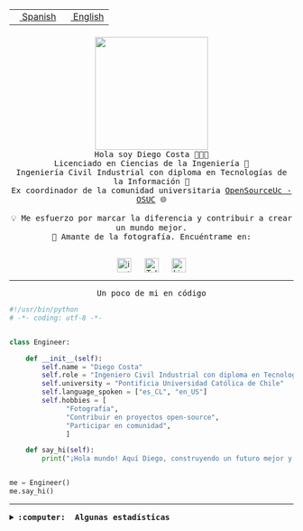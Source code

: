 <table border="0"  align="right">
 <tr><td><a href="README.md"><img src="https://upload.wikimedia.org/wikipedia/commons/thumb/8/89/Bandera_de_Espa%C3%B1a.svg/1200px-Bandera_de_Espa%C3%B1a.svg.png" height="10"> Spanish</a></td>
 <td><a href="README.en.md"><img src="https://upload.wikimedia.org/wikipedia/commons/a/a4/Flag_of_the_United_States.svg" height="10"> English</a></td></tr>
</table><br><br><br>

<p align="center">
  <img src="https://github.com/diegocostares/diegocostares/blob/main/Images/aaa2.gif?raw=true" height="200px" weight="200px">
  <br><samp>
    Hola soy Diego Costa 👨🏻‍💻<br>
    Licenciado en Ciencias de la Ingeniería 🤖<br>
    Ingeniería Civil Industrial con diploma en Tecnologías de la Información 🧠<br>
    Ex coordinador de la comunidad universitaria <a href="https://github.com/open-source-uc">OpenSourceUc - OSUC</a> 🌐<br>
  <br>
    💡 Me esfuerzo por marcar la diferencia y contribuir a crear un mundo mejor.<br>
    📸 Amante de la fotografía. Encuéntrame en: <br>
  <br></samp>
</p>

<p align="center">
   <a href="https://instagram.com/diegocosta_no" target="blank">
      <img align="center" src="https://cdn.jsdelivr.net/npm/simple-icons@3.0.1/icons/instagram.svg" alt="instagram" height="25px" width="25px" />
      &#8203;
   </a>
   &nbsp; &nbsp; &nbsp;
   <a href="https://t.me/diegocosta_no" target="blank">
      <img align="center" alt="Telegram" width="25px" src="https://icons-for-free.com/iconfiles/png/512/Telegram-1324888767380505522.png" />
      &#8203;
   </a>
   &nbsp; &nbsp; &nbsp;
   <a href="https://www.linkedin.com/in/diegocostar/" target="blank">
      <img align="center" alt="LinkedIn" width="25px" src="https://img.icons8.com/metro/452/linkedin.png" />
      &#8203;
   </a>
</p>

---

<p align="center"><front size="25"><samp>Un poco de mi en código</samp></front></p>

```python
#!/usr/bin/python
# -*- coding: utf-8 -*-


class Engineer:

    def __init__(self):
        self.name = "Diego Costa"
        self.role = "Ingeniero Civil Industrial con diploma en Tecnologías de la Información"
        self.university = "Pontificia Universidad Católica de Chile"
        self.language_spoken = ["es_CL", "en_US"]
        self.hobbies = [
              "Fotografía",
              "Contribuir en proyectos open-source",
              "Participar en comunidad",
              ]

    def say_hi(self):
        print("¡Hola mundo! Aquí Diego, construyendo un futuro mejor y cambiando el mundo.")


me = Engineer()
me.say_hi()
```

---

<details>
  <summary><b><samp>:computer: &nbsp;Algunas estadísticas</samp></b></summary>
  <br/></p>

<!--START_SECTION:waka-->
![Code Time](http://img.shields.io/badge/Code%20Time-1%2C712%20hrs%203%20mins-blue)

📅 **Soy más productivo los Miércoles** 

```text
Lunes                    9389 commits        ██░░░░░░░░░░░░░░░░░░░░░░░   06.68 % 
Martes                   4631 commits        █░░░░░░░░░░░░░░░░░░░░░░░░   03.29 % 
Miércoles                45025 commits       ████████░░░░░░░░░░░░░░░░░   32.03 % 
Jueves                   37080 commits       ███████░░░░░░░░░░░░░░░░░░   26.38 % 
Viernes                  39576 commits       ███████░░░░░░░░░░░░░░░░░░   28.15 % 
Sábado                   4520 commits        █░░░░░░░░░░░░░░░░░░░░░░░░   03.22 % 
Domingo                  356 commits         ░░░░░░░░░░░░░░░░░░░░░░░░░   00.25 % 
```


📊 **Esta semana me dediqué a** 

```text
🐱‍💻 Proyectos: 
buk-webapp               4 hrs 56 mins       █████████████████░░░░░░░░   66.42 % 
scraper_consulado        1 hr 9 mins         ████░░░░░░░░░░░░░░░░░░░░░   15.64 % 
LORA CREATE              39 mins             ██░░░░░░░░░░░░░░░░░░░░░░░   08.92 % 
Unknown Project          26 mins             █░░░░░░░░░░░░░░░░░░░░░░░░   05.88 % 
sticker_telegram         12 mins             █░░░░░░░░░░░░░░░░░░░░░░░░   02.85 % 
```


 Last Updated on 26/07/2024 20:43:16 UTC
<!--END_SECTION:waka-->

<p align="center"> <img src="https://github-readme-stats.vercel.app/api?username=diegocostares&show_icons=true&theme=ayu-mirage" alt="abhisheknaiidu" /></p>

</details>

